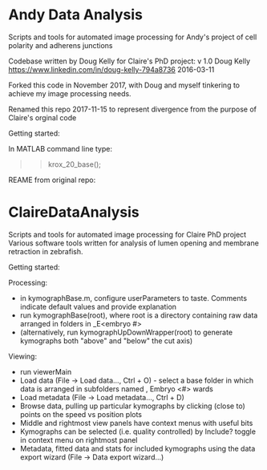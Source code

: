 # Andy Data Analysis

Scripts and tools for automated image processing for Andy's project of cell polarity and adherens junctions

Codebase written by Doug Kelly for Claire's PhD project:
v 1.0
Doug Kelly
https://www.linkedin.com/in/doug-kelly-794a8736
2016-03-11

Forked this code in November 2017, with Doug and myself tinkering to achieve my image processing needs.

Renamed this repo 2017-11-15 to represent divergence from the purpose of Claire's orginal code

Getting started:

In MATLAB command line type:
>> krox_20_base();


REAME from original repo:

# ClaireDataAnalysis
Scripts and tools for automated image processing for Claire PhD project
Various software tools written for analysis of lumen opening and membrane retraction in zebrafish. 

Getting started:

Processing:
  - in kymographBase.m, configure userParameters to taste. Comments indicate default values and provide explanation
  - run kymographBase(root), where root is a directory containing raw data arranged in folders in <ddmmyy>_E<embryo #>
  - (alternatively, run kymographUpDownWrapper(root) to generate kymographs both "above" and "below" the cut axis)
  
Viewing: 
  - run viewerMain
  - Load data (File -> Load data..., Ctrl + O) - select a base folder in which data is arranged in subfolders named <ddmmyy>, Embryo <#> <x>wards
  - Load metadata (File -> Load metadata..., Ctrl + D)
  - Browse data, pulling up particular kymographs by clicking (close to) points on the speed vs position plots
  - Middle and rightmost view panels have context menus with useful bits
  - Kymographs can be selected (i.e. quality controlled) by Include? toggle in context menu on rightmost panel
  - Metadata, fitted data and stats for included kymographs using the data export wizard (File -> Data export wizard...)
  

